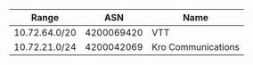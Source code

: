 | Range | ASN | Name |
|-------|-----|------|
| 10.72.64.0/20 | 4200069420 | VTT |
| 10.72.21.0/24 | 4200042069 | Kro Communications |
